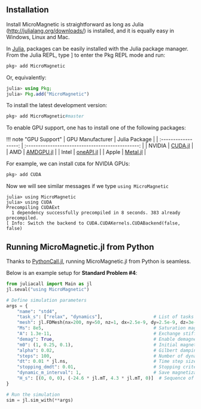 ## Installation

Install MicroMagnetic is straightforward as long as Julia (<http://julialang.org/downloads/>) is installed, and it is equally easy in Windows, Linux and Mac.  

In [Julia](http://julialang.org), packages can be easily installed with the Julia package manager.
From the Julia REPL, type ] to enter the Pkg REPL mode and run:

```julia
pkg> add MicroMagnetic
```

Or, equivalently:

```julia
julia> using Pkg;
julia> Pkg.add("MicroMagnetic")
```

To install the latest development version:
```julia
pkg> add MicroMagnetic#master
```

To enable GPU support, one has to install one of the following packages:

!!! note "GPU Support"
    | GPU Manufacturer      | Julia Package                                      |
    | :------------------:  | :-----------------------------------------------:  |
    | NVIDIA                | [CUDA.jl](https://github.com/JuliaGPU/CUDA.jl)     |
    | AMD                   | [AMDGPU.jl](https://github.com/JuliaGPU/AMDGPU.jl) |
    | Intel                 | [oneAPI.jl](https://github.com/JuliaGPU/oneAPI.jl) |
    | Apple                 | [Metal.jl](https://github.com/JuliaGPU/Metal.jl)   |

For example, we can install `CUDA` for NVIDIA GPUs:

```julia
pkg> add CUDA
```

Now we will see similar messages if we type `using MicroMagnetic`

```
julia> using MicroMagnetic
julia> using CUDA
Precompiling CUDAExt
  1 dependency successfully precompiled in 8 seconds. 383 already precompiled.
[ Info: Switch the backend to CUDA.CUDAKernels.CUDABackend(false, false)
```


## Running MicroMagnetic.jl from Python

Thanks to [PythonCall.jl](https://github.com/JuliaPy/PythonCall.jl), running MicroMagnetic.jl from Python is seamless.

Below is an example setup for **Standard Problem #4**:

```python
from juliacall import Main as jl
jl.seval("using MicroMagnetic")

# Define simulation parameters
args = {
    "name": "std4",
    "task_s": ["relax", "dynamics"],                   # List of tasks to perform
    "mesh": jl.FDMesh(nx=200, ny=50, nz=1, dx=2.5e-9, dy=2.5e-9, dz=3e-9),  # Julia FDMesh object
    "Ms": 8e5,                                         # Saturation magnetization (A/m)
    "A": 1.3e-11,                                      # Exchange stiffness constant (J/m)
    "demag": True,                                     # Enable demagnetization
    "m0": (1, 0.25, 0.1),                              # Initial magnetization vector
    "alpha": 0.02,                                     # Gilbert damping coefficient
    "steps": 100,                                      # Number of dynamic simulation steps
    "dt": 0.01 * jl.ns,                                # Time step size (0.01 ns)
    "stopping_dmdt": 0.01,                             # Stopping criterion for relaxation
    "dynamic_m_interval": 1,                           # Save magnetization at each step
    "H_s": [(0, 0, 0), (-24.6 * jl.mT, 4.3 * jl.mT, 0)]  # Sequence of applied magnetic fields
}

# Run the simulation
sim = jl.sim_with(**args)
```